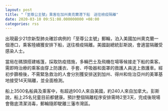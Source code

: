 ```yaml
---
layout: post
title: "「至尊公主號」乘客在加州奧克蘭港下船　送往檢疫隔離"
date: 2020-03-10 09:51:08.000000000 +08:00
categories: rss
---
```


出現最少21宗新型肺炎確診病例的「至尊公主號」郵輪，泊入美國加州奧克蘭一個港口，乘客陸續獲安排下船，送往檢疫隔離。美國副總統彭斯說，會適當隔離受感染人士。

當局在碼頭搭建帳篷，採取防疫措施，多輛巴士及飛機在場等候接走下船的乘客。需即時治療的乘客由穿上防護衣、手套、呼吸器和面罩的救護人員送上救護車。經初步篩檢後，不需緊急救治的人會分別獲安排送到加州、得州和佐治亞州的美軍基地接受14天隔離，並全面檢測。

船上3500名船員及乘客中，有超過900人來自美國，約240人來自加拿大。彭斯說，船上25名兒童目前都健康。預計整個隔離程序安排需時2至3天，完成後現場會徹底清潔消毒，郵輪隨即駛離三藩市灣區。

